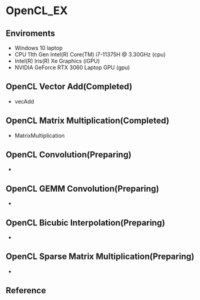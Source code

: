 # OpenCL_EX

## Enviroments
- Windows 10 laptop
- CPU 11th Gen Intel(R) Core(TM) i7-11375H @ 3.30GHz (cpu)
- Intel(R) Iris(R) Xe Graphics (iGPU)
- NVIDIA GeForce RTX 3060 Laptop GPU (gpu)

## OpenCL Vector Add(Completed)
- vecAdd

##  OpenCL Matrix Multiplication(Completed)
- MatrixMultiplication

##  OpenCL Convolution(Preparing)
-

##  OpenCL GEMM Convolution(Preparing)
-

##  OpenCL Bicubic Interpolation(Preparing)
-

##  OpenCL Sparse Matrix Multiplication(Preparing)
-




## Reference
